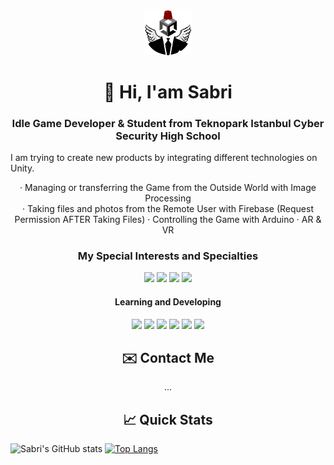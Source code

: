 <p align="center"><img width="15%" src="pp.png" /></a></p>
<h1 align="center"> 👋 Hi, I'am Sabri</h1>
<h3 align="center">Idle Game Developer & Student from Teknopark Istanbul Cyber Security High School</h3> 
I am trying to create new products by integrating different technologies on Unity.
<p align="center">
  · Managing or transferring the Game from the Outside World with Image Processing <Br>
  · Taking files and photos from the Remote User with Firebase (Request Permission AFTER Taking Files)
  · Controlling the Game with Arduino
  · AR & VR
</p>



<h3 align="center">My Special Interests and Specialties</h3>
<p align="center">
  <img src="https://img.shields.io/badge/-Unity%20Engine-%23FFFFFF?style=for-the-badge&logo=unity&logoColor=white&labelColor=black&color=black"/>
  <img src="https://img.shields.io/badge/-C%23%20-%23512BD4?style=for-the-badge&logo=c%23&logoColor=white&labelColor=purple&color=purple"/>
  <img src="https://img.shields.io/badge/python%20-%233572A5.svg?&style=for-the-badge&logo=python&logoColor=white"/>
  <img src="https://img.shields.io/badge/-Arduino%20-%2300878F?style=for-the-badge&logo=arduino&logoColor=white"/>
</p>
<h4 align="center">Learning and Developing</h4>
<p align="center">
  <img src="https://img.shields.io/badge/HTML5-E34F26?style=for-the-badge&logo=html5&logoColor=white"/>
  <img src="https://img.shields.io/badge/CSS3-1572B6?style=for-the-badge&logo=css3&logoColor=white"/>
  <img src="https://img.shields.io/badge/JavaScript-F7DF1E?style=for-the-badge&logo=javascript&logoColor=black"/>
  <img src="https://img.shields.io/badge/-Open%20CV%20-%235C3EE8?style=for-the-badge&logo=OpenCV&labelColor=red&color=red"/>
  <img src="https://img.shields.io/badge/-TensorFlow%20-%23FF6F00?style=for-the-badge&logo=TensorFlow&logoColor=white"/>
  <img src="https://img.shields.io/badge/php-%23777BB4.svg?&style=for-the-badge&logo=php&logoColor=white"/>
</p>

<h2 align="center">✉️ Contact Me</h2>
<p align="center">
  ...
</p>

<h2 align="center">📈 Quick Stats </h2> 

![Sabri's GitHub stats](https://github-readme-stats.vercel.app/api?username=SabriACUN\&bg_color=30,e96443,904e95\&title_color=fff\&text_color=fff)
[![Top Langs](https://github-readme-stats.vercel.app/api/top-langs/?username=SabriACUN\&layout=donut\&bg_color=30,e96443,904e95\&title_color=fff\&text_color=fff)](https://github.com/SabriACUN/github-readme-stats)

